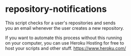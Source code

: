 # repository-notifications
This script checks for a user's repositories and sends  
you an email whenever the user creates a new repository.  
  
If you want to automate this process without this running  
on your computer, you can use Heroku Hosting for free to  
host your scripts and other stuff. https://www.heroku.com/

